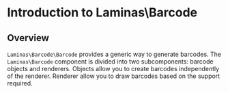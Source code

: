 # Introduction to Laminas\\Barcode

## Overview

`Laminas\Barcode\Barcode` provides a generic way to generate barcodes. The `Laminas\Barcode` component is
divided into two subcomponents: barcode objects and renderers. Objects allow you to create barcodes
independently of the renderer. Renderer allow you to draw barcodes based on the support required.

